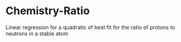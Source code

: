# Chemistry-Ratio
Linear regression for a quadratic of best fit for the ratio of protons to neutrons in a stable atom
